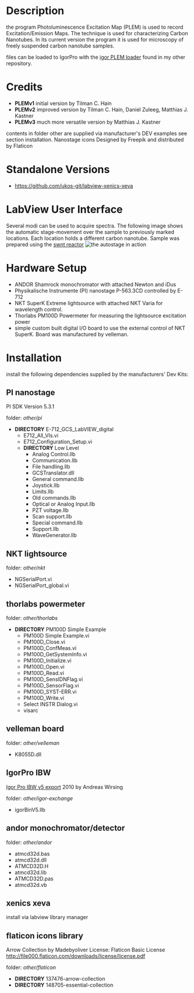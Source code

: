 # Description

the program Photoluminescence Excitation Map (PLEM) is used to record
Excitation/Emission Maps. The technique is used for characterizing Carbon
Nanotubes. In its current version the program it is used for microscopy of
freely suspended carbon nanotube samples.

files can be loaded to IgorPro with the [igor PLEM loader](https://github.com/ukos-git/igor-swnt-plem) found in my other repository.

# Credits

* **PLEMv1** initial version by Tilman C. Hain
* **PLEMv2** improved version by Tilman C. Hain, Daniel Zuleeg, Matthias J. Kastner
* **PLEMv3** much more versatile version by Matthias J. Kastner

contents in folder other are supplied via manufacturer's DEV examples see
section installation.
Nanostage icons Designed by Freepik and distributed by Flaticon

# Standalone Versions
* https://github.com/ukos-git/labview-xenics-xeva

# LabView User Interface
Several modi can be used to acquire spectra. The following image shows the automatic stage-movement over the sample to previously marked locations. Each location holds a different carbon nanotube. Sample was prepared using the [swnt reactor](https://github.com/ukos-git/arduino-reactor)
![the autostage in action](https://github.com/ukos-git/labview-plem/blob/master/images/autostage_in_action.png)

# Hardware Setup

* ANDOR Shamrock monochromator with attached Newton and iDus
* Physikalische Instrumente (PI) nanostage P-563.3CD controlled by E-712
* NKT SuperK Extreme lightsource with attached NKT Varia for wavelength
  control.
* Thorlabs PM100D Powermeter for measuring the lightsource excitation power
* simple custom built digital I/O board to use the external control of NKT
  SuperK. Board was manufactured by velleman.

# Installation

install the following dependencies supplied by the manufacturers' Dev Kits:

## PI nanostage 

PI SDK Version 5.3.1

folder: *other/pi*

* **DIRECTORY** E-712_GCS_LabVIEW_digital
  * E712_All_VIs.vi
  * E712_Configuration_Setup.vi
  * **DIRECTORY** Low Level
    * Analog Control.llb
    * Communication.llb
    * File handling.llb
    * GCSTranslator.dll
    * General command.llb
    * Joystick.llb
    * Limits.llb
    * Old commands.llb
    * Optical or Analog Input.llb
    * PZT voltage.llb
    * Scan support.llb
    * Special command.llb
    * Support.llb
    *  WaveGenerator.llb

## NKT lightsource

folder: *other/nkt*
* NGSerialPort.vi
* NGSerialPort_global.vi

## thorlabs powermeter

folder: *other/thorlabs*

* **DIRECTORY** PM100D Simple Example
  * PM100D Simple Example.vi
  * PM100D_Close.vi
  * PM100D_ConfMeas.vi
  * PM100D_GetSystemInfo.vi
  * PM100D_Initialize.vi
  * PM100D_Open.vi
  * PM100D_Read.vi
  * PM100D_SensIDNFlag.vi
  * PM100D_SensorFlag.vi
  * PM100D_SYST-ERR.vi
  * PM100D_Write.vi
  * Select INSTR Dialog.vi
  * visarc

## velleman board

folder: *other/velleman*
* K8055D.dll

## IgorPro IBW

[Igor Pro IBW v5 export](http://www.igorexchange.com/project/LVarray2ibw) 2010 by Andreas Wirsing

folder: *other/igor-exchange*
* igorBinV5.llb

## andor monochromator/detector

folder: *other/andor*
* atmcd32d.bas 
* atmcd32d.dll
* ATMCD32D.H
* atmcd32d.lib
* ATMCD32D.pas
* atmcd32d.vb

## xenics xeva

install via labview library manager

## flaticon icons library

Arrow Collection
by Madebyoliver
License: Flaticon Basic License 
http://file000.flaticon.com/downloads/license/license.pdf

folder: *other/flaticon*
* **DIRECTORY** 137476-arrow-collection
* **DIRECTORY** 148705-essential-collection

